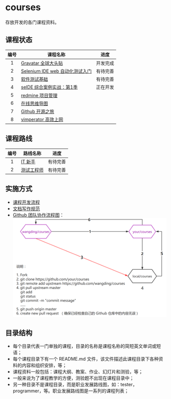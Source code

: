 # courses

存放开发的各门课程资料。

## 课程状态


| 编号       | 课程名称  | 进度  |  
| :---: | -----  | :-----:|  
|  1    | [Gravatar 全球大头贴](./gravatar)  | 开发完成 |  
|  2    | [Selenium IDE web 自动化测试入门](./seleniumIDE) | 有待完善 |
|  3    | [软件测试基础](./testing)  | 有待完善  |
|  4    | [seIDE 综合案例实战：第1季](./seIDEPraticeCase)  | 正在开发  |
|  5    | [redmine 项目管理](./redmine)  |  |
|  6    | [在线思维导图](./mindmap) |   |
|  7    | [Github 开源之旅](./github) |  |
|  8    | [vimperator 高效上网](./vimperator) |  |


## 课程路线
| 编号       | 路线名称  | 进度  |  
| :---: | -----  | :-----:|  
|  1    | [IT 新手](./newer)  | 有待完善  |  
|  2    | [测试工程师](./tester) | 有待完善 |


## 实施方式  

- [课程开发流程](*)
- [文档写作规范](*)
- [Github 团队协作流程图](http://www.processon.com/view/584a4160e4b005d48b73cf55)：  
![Fork 工作流程](images\forkProcess.png)

## 目录结构

- 每个目录代表一门单独的课程，目录的名称是课程名称的简短英文单词或短语；   
- 每个课程目录下有一个 README.md 文件，该文件描述此课程目录下各种资料的内容和组织安排，等；  
- 课程资料一般包括：课程大纲、教案、作业、幻灯片和测验，等；  
- 一般来说为了课程教学的方便，测验题不出现在课程目录中；  
- 另一种目录不是课程目录，而是职业发展路线图，如：tester，programmer，等。职业发展路线图是一系列的课程列表；  
